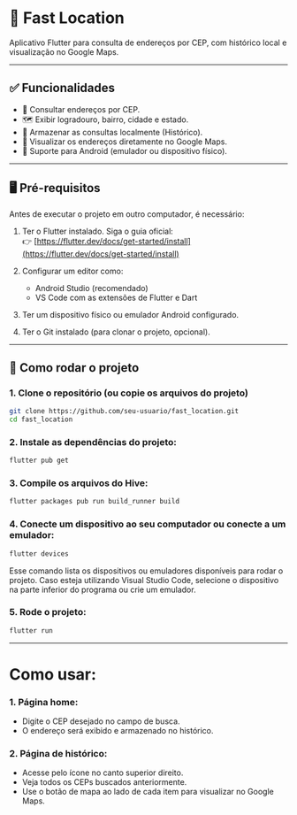 # 📱 Fast Location

Aplicativo Flutter para consulta de endereços por CEP, com histórico local e visualização no Google Maps.

---

## ✅ Funcionalidades

- 🔎 Consultar endereços por CEP.
- 🗺️ Exibir logradouro, bairro, cidade e estado.
- 💾 Armazenar as consultas localmente (Histórico).
- 📍 Visualizar os endereços diretamente no Google Maps.
- 🤖 Suporte para Android (emulador ou dispositivo físico).

---

## 🖥️ Pré-requisitos

Antes de executar o projeto em outro computador, é necessário:

1. Ter o Flutter instalado. Siga o guia oficial:  
   👉 [https://flutter.dev/docs/get-started/install](https://flutter.dev/docs/get-started/install)

2. Configurar um editor como:
   - Android Studio (recomendado)
   - VS Code com as extensões de Flutter e Dart

3. Ter um dispositivo físico ou emulador Android configurado.

4. Ter o Git instalado (para clonar o projeto, opcional).

---

## 🚀 Como rodar o projeto

### 1. Clone o repositório (ou copie os arquivos do projeto)

```bash
git clone https://github.com/seu-usuario/fast_location.git
cd fast_location
```

### 2. Instale as dependências do projeto:

```bash
flutter pub get
```

### 3. Compile os arquivos do Hive:

```bash
flutter packages pub run build_runner build
```

### 4. Conecte um dispositivo ao seu computador ou conecte a um emulador:

```bash
flutter devices
```

Esse comando lista os dispositivos ou emuladores disponíveis para rodar o projeto.
Caso esteja utilizando Visual Studio Code, selecione o dispositivo na parte inferior do programa ou crie um emulador.

### 5. Rode o projeto:

```bash
flutter run
```

---

# Como usar:

### 1. Página home:

  - Digite o CEP desejado no campo de busca.
  - O endereço será exibido e armazenado no histórico.

### 2. Página de histórico:

  - Acesse pelo ícone no canto superior direito.
  - Veja todos os CEPs buscados anteriormente.
  - Use o botão de mapa ao lado de cada item para visualizar no Google Maps.

